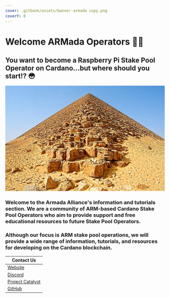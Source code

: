 ```yaml
---
cover: .gitbook/assets/banner-armada copy.png
coverY: 0
---
```


# Welcome ARMada Operators 🏴‍☠️

## You want to become a Raspberry Pi Stake Pool Operator on Cardano...but where should you start!? 😳

![](<../.gitbook/assets/download-6- (1) (1).jpeg>)

### **Welcome to the Armada Alliance's information and tutorials section.** We are a community of ARM-based Cardano Stake Pool Operators who aim to provide support and free educational resources to future Stake Pool Operators.

### Although our focus is ARM stake pool operations, we will provide a wide range of information, tutorials, and resources for developing on the Cardano blockchain.

| Contact Us                                                                                            |
| ----------------------------------------------------------------------------------------------------- |
| [Website](https://armada-alliance.com)                                                                |
| [Discord](https://discord.com/invite/EEcB8eb2)                                                        |
| [Project Catalyst](https://cardano.ideascale.com/a/dtd/ARMing-Cardano/340480-48088#idea-tab-comments) |
| [GitHub](https://github.com/armada-alliance)                                                          |
